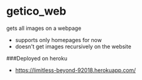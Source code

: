 # getico_web
gets all images on a webpage

* supports only homepages for now
* doesn't get images recursively on the website

###Deployed on heroku
* https://limitless-beyond-92018.herokuapp.com/

